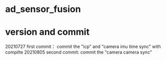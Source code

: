 # ad_sensor_fusion

# version and commit
20210727 first commit： commit the "icp" and "camera imu time sync" with compilte
20210805 second commit: commit the "camera camera sync"
